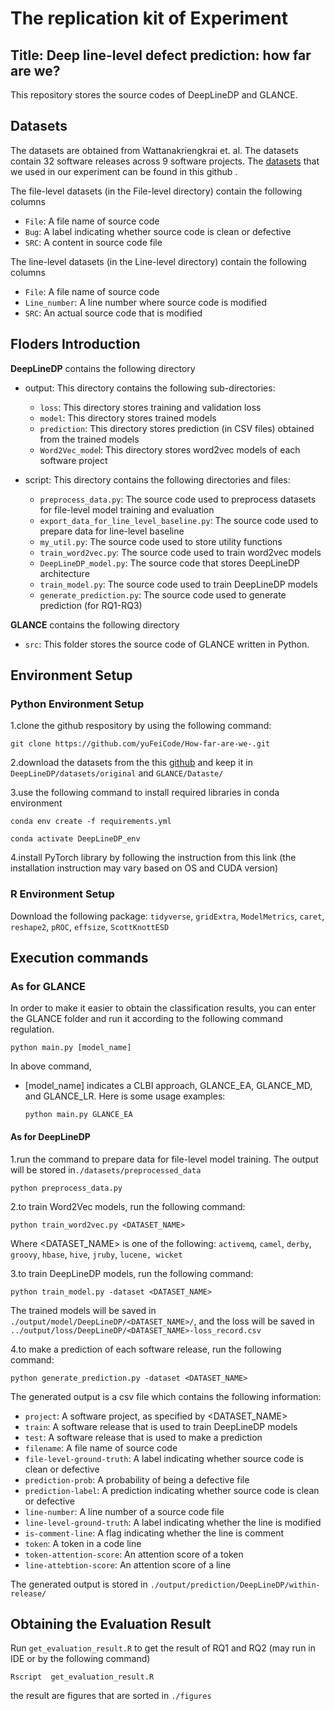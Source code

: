 # The replication kit of Experiment
##  Title: Deep line-level defect prediction: how far are we?
This repository stores the source codes of DeepLineDP and GLANCE.
## Datasets
The datasets are obtained from Wattanakriengkrai et. al. The datasets contain 32 software releases across 9 software projects. The [datasets](https://github.com/awsm-research/line-level-defect-prediction) that we used in our experiment can be found in this github .

The file-level datasets (in the File-level directory) contain the following columns

*  `File`: A file name of source code
*  `Bug`: A label indicating whether source code is clean or defective
*  `SRC`: A content in source code file

The line-level datasets (in the Line-level directory) contain the following columns

*  `File`: A file name of source code
*  `Line_number`: A line number where source code is modified
*  `SRC`: An actual source code that is modified

## Floders Introduction
**DeepLineDP** contains the following directory

*  output: This directory contains the following sub-directories:
  
    *  `loss`: This directory stores training and validation loss
    *  `model`: This directory stores trained models
    *  `prediction`: This directory stores prediction (in CSV files) obtained from the trained models
    *  `Word2Vec_mode`l: This directory stores word2vec models of each software project

*  script: This directory contains the following directories and files:
    *  `preprocess_data.py`: The source code used to preprocess datasets for file-level model training and evaluation
    *  `export_data_for_line_level_baseline.py`: The source code used to prepare data for line-level baseline
    *  `my_util.py`: The source code used to store utility functions
    *  `train_word2vec.py`: The source code used to train word2vec models
    *  `DeepLineDP_model.py`: The source code that stores DeepLineDP architecture
    *  `train_model.py`: The source code used to train DeepLineDP models
    *  `generate_prediction.py`: The source code used to generate prediction (for RQ1-RQ3)

**GLANCE** contains the following directory

*  `src`: This folder stores the source code of GLANCE written in Python.

## Environment Setup

### Python Environment Setup

  1.clone the github respository by using the following command:
  
    git clone https://github.com/yuFeiCode/How-far-are-we-.git
    
  2.download the datasets from the this [github](https://github.com/awsm-research/line-level-defect-prediction) and keep it in `DeepLineDP/datasets/original` and `GLANCE/Dataste/`
  
  3.use the following command to install required libraries in conda environment
  
    conda env create -f requirements.yml
          
    conda activate DeepLineDP_env

  4.install PyTorch library by following the instruction from this link (the installation instruction may vary based on OS and CUDA version)

### R Environment Setup

  Download the following package: `tidyverse`, `gridExtra`, `ModelMetrics`, `caret`, `reshape2`, `pROC`, `effsize`, `ScottKnottESD`
  
## Execution commands

### **As for GLANCE**

In order to make it easier to obtain the classification results, you can enter the GLANCE folder and run it according to the following command regulation.

    python main.py [model_name]

In above command,

*  [model_name] indicates a CLBI approach, GLANCE_EA, GLANCE_MD, and GLANCE_LR.
Here is some usage examples:

    `python main.py GLANCE_EA`

#### **As for DeepLineDP**

1.run the command to prepare data for file-level model training. The output will be stored in`./datasets/preprocessed_data`

    python preprocess_data.py

2.to train Word2Vec models, run the following command:

    python train_word2vec.py <DATASET_NAME>
    
Where <DATASET_NAME> is one of the following: `activemq`, `camel`, `derby`, `groovy`, `hbase`, `hive`, `jruby`, `lucene, wicket`


3.to train DeepLineDP models, run the following command:

    python train_model.py -dataset <DATASET_NAME>
    
The trained models will be saved in `./output/model/DeepLineDP/<DATASET_NAME>/`, and the loss will be saved in `../output/loss/DeepLineDP/<DATASET_NAME>-loss_record.csv`

4.to make a prediction of each software release, run the following command:

    python generate_prediction.py -dataset <DATASET_NAME>
    
The generated output is a csv file which contains the following information:

*  `project`: A software project, as specified by <DATASET_NAME>
*  `train`: A software release that is used to train DeepLineDP models
*  `test`: A software release that is used to make a prediction
*  `filename`: A file name of source code
*  `file-level-ground-truth`: A label indicating whether source code is clean or defective
*  `prediction-prob`: A probability of being a defective file
*  `prediction-label`: A prediction indicating whether source code is clean or defective
*  `line-number`: A line number of a source code file
*  `line-level-ground-truth`: A label indicating whether the line is modified
*  `is-comment-line`: A flag indicating whether the line is comment
*  `token`: A token in a code line
*  `token-attention-score`: An attention score of a token
*  `line-attebtion-score`: An attention score of a line
  
The generated output is stored in `./output/prediction/DeepLineDP/within-release/`
  
## Obtaining the Evaluation Result

Run `get_evaluation_result.R` to get the result of RQ1 and RQ2 (may run in IDE or by the following command)

  `Rscript  get_evaluation_result.R`

the result are figures that are sorted in `./figures`
